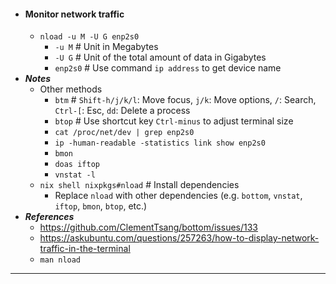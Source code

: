 - #### Monitor network traffic
    - `nload -u M -U G enp2s0`
        - `-u M` # Unit in Megabytes
        - `-U G` # Unit of the total amount of data in Gigabytes
        - `enp2s0` # Use command `ip address` to get device name
- ***Notes***
    - Other methods
        - `btm` # `Shift-h/j/k/l`: Move focus, `j/k`: Move options, `/`: Search, `Ctrl-[`: Esc, `dd`: Delete a process
        - `btop` # Use shortcut key `Ctrl-minus` to adjust terminal size
        - `cat /proc/net/dev | grep enp2s0`
        - `ip -human-readable -statistics link show enp2s0`
        - `bmon`
        - `doas iftop`
        - `vnstat -l`
    - `nix shell nixpkgs#nload` # Install dependencies
        - Replace `nload` with other dependencies (e.g. `bottom`, `vnstat`, `iftop`, `bmon`, `btop`, etc.)
- ***References***
    - https://github.com/ClementTsang/bottom/issues/133
    - https://askubuntu.com/questions/257263/how-to-display-network-traffic-in-the-terminal
    - `man nload`
- ---
